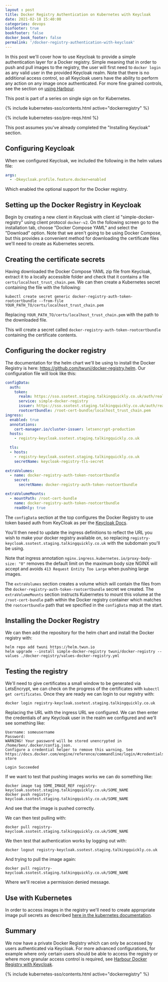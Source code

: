 ```yaml
---
layout : post
title: Docker Registry Authentication on Kubernetes with Keycloak
date: 2021-02-18 15:40:00
categories: devops
biofooter: true
bookfooter: false
docker_book_footer: false
permalink: '/docker-registry-authentication-with-keycloak'
---
```


In this post we'll cover how to use Keycloak to provide a simple authentication layer for a Docker registry. Simple meaning that in order to push and pull images to the registry, the user will first need to `docker login` as any valid user in the provided Keycloak realm. Note that there is no additional access control, so all Keycloak users have the ability to perform any action on any image once authenticated. For more fine grained controls, see the section on [using Harbour](/harbor-docker-registry-on-kubernetes-authentication-with-keycloak).

This post is part of a series on single sign on for Kubernetes.

<!--more-->

{% include kubernetes-sso/contents.html active="dockerregistry" %}

{% include kubernetes-sso/pre-reqs.html %}

This post assumes you've already completed the "Installing Keycloak" section.

## Configuring Keycloak

When we configured Keycloak, we included the following in the helm values file:

```yaml
args:
  - -Dkeycloak.profile.feature.docker=enabled
```

Which enabled the optional support for the Docker registry.

## Setting up the Docker Registry in Keycloak

Begin by creating a new client in Keycloak with client id "simple-docker-registry" using client protocol `docker-v2`. On the following screen go to the installation tab, choose "Docker Compose YAML" and select the "Download" option. Note that we aren't going to be using Docker Compose, but this provides a convenient method for downloading the certificate files we'll need to create as Kubernetes secrets.

## Creating the certificate secrets

Having downloaded the Docker Compose YAML zip file from Keycloak, extract it to a locally accessible folder and check that it contains a file `certs/localhost_trust_chain.pem`. We can then create a Kubernetes secret containing the file with the following:

```
kubectl create secret generic docker-registry-auth-token-rootcertbundle --from-file YOUR_PATH_TO/certs/localhost_trust_chain.pem
```

Replacing `YOUR_PATH_TO/certs/localhost_trust_chain.pem` with the path to the downloaded file.

This will create a secret called `docker-registry-auth-token-rootcertbundle` containing the certificate contents.

## Configuring the docker registry

The documentation for the helm chart we'll be using to install the Docker Registry is here: <https://github.com/twuni/docker-registry.helm>. Our configuration file will look like this:

```yaml
configData:
  auth:
    token:
      realm: https://sso.ssotest.staging.talkingquickly.co.uk/auth/realms/master/protocol/docker-v2/auth
      service: simple-docker-registry
      issuer: https://sso.ssotest.staging.talkingquickly.co.uk/auth/realms/master
      rootcertbundle: /root-cert-bundle/localhost_trust_chain.pem
ingress:
  enabled: true
  annotations:
    cert-manager.io/cluster-issuer: letsencrypt-production
  hosts:
    - registry-keycloak.ssotest.staging.talkingquickly.co.uk

  tls:
  - hosts:
    - registry-keycloak.ssotest.staging.talkingquickly.co.uk
    secretName: keycloak-registry-tls-secret
    
extraVolumes:
  - name: docker-registry-auth-token-rootcertbundle
    secret:
      secretName: docker-registry-auth-token-rootcertbundle

extraVolumeMounts:
  - mountPath: /root-cert-bundle
    name: docker-registry-auth-token-rootcertbundle
    readOnly: true
```

The `configData` section at the top configures the Docker Registry to use token based auth from KeyCloak as per the [Keycloak Docs](https://www.keycloak.org/docs/4.8/securing_apps/#docker-registry-configuration).

You'll then need to update the ingress definitions to reflect the URL you wish to make your docker registry available on, so replacing `registry-keycloak.ssotest.staging.talkingquickly.co.uk` with the subdomain you'll be using.

Note that ingress annotation `nginx.ingress.kubernetes.io/proxy-body-size: "0"` removes the default limit on the maximum body size NGINX will accept and avoids `413 Request Entity Too Large` when pushing large images.

The `extraVolumes` section creates a volume which will contain the files from the `docker-registry-auth-token-rootcertbundle` secret we created. The `extraVolumeMounts` section instructs Kubernetes to mount this volume at the `/root-cert-bundle` path within the Docker registry container which matches the `rootcertbundle` path that we specified in the `configData` map at the start.

## Installing the Docker Registry

We can then add the repository for the helm chart and install the Docker registry with:

```
helm repo add twuni https://helm.twun.io
helm upgrade --install simple-docker-registry twuni/docker-registry --values ./docker-registry/values-docker-registry.yml
```

## Testing the registry

We'll need to give certificates a small window to be generated via LetsEncrypt, we can check on the progress of the certificates with `kubectl get certificates`. Once they are ready we can login to our registry with:

```
docker login registry-keycloak.ssotest.staging.talkingquickly.co.uk
```

Replacing the URL with the ingress URL we configured. We can then enter the credentials of any Keycloak user in the realm we configured and we'll see something like:

```
Username: someusername
Password:
WARNING! Your password will be stored unencrypted in /home/ben/.docker/config.json.
Configure a credential helper to remove this warning. See
https://docs.docker.com/engine/reference/commandline/login/#credentials-store

Login Succeeded
```

If we want to test that pushing images works we can do something like:

```
docker image tag SOME_IMAGE_REF registry-keycloak.ssotest.staging.talkingquickly.co.uk/SOME_NAME
docker push registry-keycloak.ssotest.staging.talkingquickly.co.uk/SOME_NAME
```

And see that the image is pushed correctly.

We can then test pulling with:

```
docker pull registry-keycloak.ssotest.staging.talkingquickly.co.uk/SOME_NAME
```

We then test that authentication works by logging out with:

```
docker logout registry-keycloak.ssotest.staging.talkingquickly.co.uk
```

And trying to pull the image again:

```
docker pull registry-keycloak.ssotest.staging.talkingquickly.co.uk/SOME_NAME
```

Where we'll receive a permission denied message.

## Use with Kubernetes

In order to access images in the registry we'll need to create appropriate image pull secrets as described [here in the kubernetes documentation](https://kubernetes.io/docs/tasks/configure-pod-container/pull-image-private-registry/).

## Summary

We now have a private Docker Registry which can only be accessed by users authenticated via Keycloak. For more advanced configurations, for example where only certain users should be able to access the registry or where more granular access control is required, see [Harbour Docker Registry with Keycloak](/harbor-docker-registry-on-kubernetes-authentication-with-keycloak).

{% include kubernetes-sso/contents.html active="dockerregistry" %}